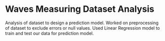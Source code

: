 # Waves Measuring Dataset Analysis
 
Analysis of dataset to design a prediction model. Worked on preprocessing
of dataset to exclude errors or null values. Used Linear Regression model to
train and test our data for prediction model.
